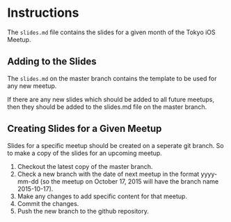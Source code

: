 # Instructions

The `slides.md` file contains the slides for a given month of the Tokyo iOS Meetup.

## Adding to the Slides

The `slides.md` on the master branch contains the template to be used for any new meetup. 

If there are any new slides which should be added to all future meetups, then they should be added to the slides.md file on the master branch.

## Creating Slides for a Given Meetup

Slides for a specific meetup should be created on a seperate git branch.  So to make a copy of the slides for an upcoming meetup.

1. Checkout the latest copy of the master branch.
2. Check a new branch with the date of next meetup in the format yyyy-mm-dd (so the meetup on October 17, 2015 will have the branch name 2015-10-17).
3. Make any changes to add specific content for that meetup.
4. Commit the changes.
5. Push the new branch to the github repository.
